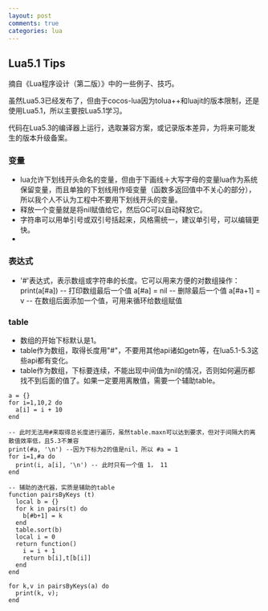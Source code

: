 ```yaml
---
layout: post
comments: true
categories: lua
---
```

## Lua5.1 Tips
  摘自《Lua程序设计（第二版）》中的一些例子、技巧。
  
  虽然Lua5.3已经发布了，但由于cocos-lua因为tolua++和luajit的版本限制，还是使用Lua5.1，所以主要按Lua5.1学习。
  
  代码在Lua5.3的编译器上运行，选取兼容方案，或记录版本差异，为将来可能发生的版本升级备案。
  
### 变量

- lua允许下划线开头命名的变量，但由于下画线＋大写字母的变量lua作为系统保留变量，而且单独的下划线用作哑变量（函数多返回值中不关心的部分），所以我个人不认为工程中不要用下划线开头的变量。
- 释放一个变量就是将nil赋值给它，然后GC可以自动释放它。
- 字符串可以用单引号或双引号括起来，风格需统一，建议单引号，可以编辑更快。
- 

### 表达式

- '#'表达式，表示数组或字符串的长度。它可以用来方便的对数组操作：
    print(a[#a]) -- 打印数组最后一个值
    a[#a] = nil  -- 删除最后一个值
    a[#a+1] = v  -- 在数组后面添加一个值，可用来循环给数组赋值

### table

- 数组的开始下标默认是1。
- table作为数组，取得长度用"#"，不要用其他api诸如getn等，在lua5.1-5.3这些api都有变化。
- table作为数组，下标要连续，不能出现中间值为nil的情况，否则如何遍历都找不到后面的值了。如果一定要用离散值，需要一个辅助table。

>
    
    a = {}
    for i=1,10,2 do
      a[i] = i + 10
    end
    
    -- 此时无法用#来取得总长度进行遍历，虽然table.maxn可以达到要求，但对于间隔大的离散值效率低，且5.3不兼容
    print(#a, '\n') --因为下标为2的值是nil，所以 #a = 1
    for i=1,#a do
      print(i, a[i], '\n') -- 此时只有一个值 1， 11
    end
    
    -- 辅助的迭代器，实质是辅助的table
    function pairsByKeys (t)
      local b = {}
      for k in pairs(t) do
        b[#b+1] = k
      end
      table.sort(b)
      local i = 0
      return function()
        i = i + 1
        return b[i],t[b[i]]
      end
    end
    
    for k,v in pairsByKeys(a) do
      print(k, v);
    end

